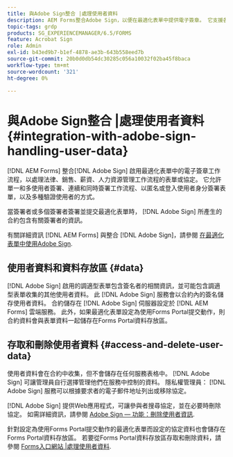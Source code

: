 ```yaml
---
title: 與Adobe Sign整合 |處理使用者資料
description: AEM Forms整合Adobe Sign，以便在最適化表單中提供電子簽章。 它支援各種工作流程的多個簽署選項。
topic-tags: grdp
products: SG_EXPERIENCEMANAGER/6.5/FORMS
feature: Acrobat Sign
role: Admin
exl-id: b43ed9b7-b1ef-4878-ae3b-643b558eed7b
source-git-commit: 20b0d0db54dc30285c056a10032f02ba45f8baca
workflow-type: tm+mt
source-wordcount: '321'
ht-degree: 0%

---
```


# 與Adobe Sign整合 |處理使用者資料 {#integration-with-adobe-sign-handling-user-data}

[!DNL AEM Forms] 整合[!DNL  Adobe Sign] 啟用最適化表單中的電子簽章工作流程，以處理法律、銷售、薪資、人力資源管理工作流程的表單或協定。 它允許單一和多使用者簽署、連續和同時簽署工作流程、以匿名或登入使用者身分簽署表單，以及多種驗證使用者的方式。

當簽署者或多個簽署者簽署並提交最適化表單時， [!DNL Adobe Sign] 所產生的合約包含有關簽署者的資訊。

有關詳細資訊 [!DNL AEM Forms] 與整合 [!DNL Adobe Sign]，請參閱 [在最適化表單中使用Adobe Sign](/help/forms/using/working-with-adobe-sign.md).

## 使用者資料和資料存放區 {#data}

[!DNL Adobe Sign] 啟用的調適型表單包含簽名者的相關資訊，並可能包含調適型表單收集的其他使用者資料。 此 [!DNL Adobe Sign] 服務會以合約內的簽名儲存使用者資料。 合約儲存在 [!DNL Adobe Sign] 伺服器設定於 [!DNL AEM Forms] 雲端服務。 此外，如果最適化表單設定為使用Forms Portal提交動作，則合約資料會與表單資料一起儲存在Forms Portal資料存放區。

## 存取和刪除使用者資料 {#access-and-delete-user-data}

使用者資料會在合約中收集，但不會儲存在任何服務表格中。 [!DNL Adobe Sign] 可讓管理員自行選擇管理他們在服務中控制的資料。 隱私權管理員： [!DNL Adobe Sign] 服務可以根據要求者的電子郵件地址列出或移除協定。

[!DNL Adobe Sign] 提供Web應用程式，可讓參與者搜尋協定，並在必要時刪除協定。 如需詳細資訊，請參閱 [Adobe Sign — 功能：刪除使用者資訊](https://helpx.adobe.com/sign/help/adobesign_gdpr_user_deletion.html).

針對設定為使用Forms Portal提交動作的最適化表單而設定的協定資料也會儲存在Forms Portal資料存放區。 若要從Forms Portal資料存放區存取和刪除資料，請參閱 [Forms入口網站 |處理使用者資料](/help/forms/using/forms-portal-handling-user-data.md).
